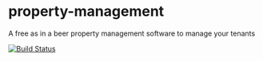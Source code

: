 property-management
===================

A free as in a beer property management software to manage your tenants

[![Build Status](https://drone.io/github.com/oadam/property-manager/status.png)](https://drone.io/github.com/oadam/property-manager/latest)
